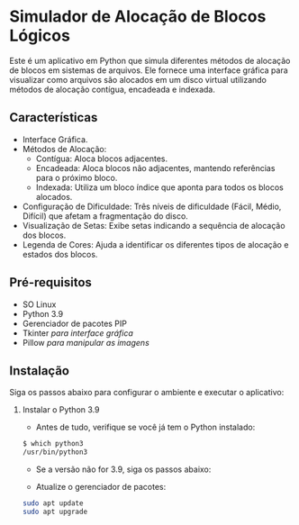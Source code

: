# Simulador de Alocação de Blocos Lógicos

Este é um aplicativo em Python que simula diferentes métodos de alocação de blocos em sistemas de arquivos. Ele fornece uma interface gráfica para visualizar como arquivos são alocados em um disco virtual utilizando métodos de alocação contígua, encadeada e indexada.

## Características
- Interface Gráfica.
- Métodos de Alocação:
    - Contígua: Aloca blocos adjacentes.
    - Encadeada: Aloca blocos não adjacentes, mantendo referências para o próximo bloco.
    - Indexada: Utiliza um bloco índice que aponta para todos os blocos alocados.
- Configuração de Dificuldade: Três níveis de dificuldade (Fácil, Médio, Difícil) que afetam a fragmentação do disco.
- Visualização de Setas: Exibe setas indicando a sequência de alocação dos blocos.
- Legenda de Cores: Ajuda a identificar os diferentes tipos de alocação e estados dos blocos.


## Pré-requisitos
- SO Linux
- Python 3.9
- Gerenciador de pacotes PIP
- Tkinter *para interface gráfica*
- Pillow *para manipular as imagens*

## Instalação
Siga os passos abaixo para configurar o ambiente e executar o aplicativo:

1. Instalar o Python 3.9
    - Antes de tudo, verifique se você já tem o Python instalado:

    ```bash
    $ which python3
    /usr/bin/python3
    ```
    - Se a versão não for 3.9, siga os passos abaixo:

    - Atualize o gerenciador de pacotes:

    ```bash
    sudo apt update
    sudo apt upgrade
    ```
